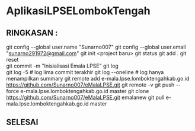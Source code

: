 # AplikasiLPSELombokTengah

## RINGKASAN :

git config --global user.name "Sunarno007" 
git config --global user.email "sunarno291972@gmail.com" 
git init &lt;project baru> 
git status 
git add . 
git reset  
git commit -m "Inisialisasi Emala LPSE" 
git log  
git log -5 # log lima commit terakhir 
git log --oneline # log hanya menampilkan summary 
git remote add e-mala.lpse.lomboktengahkab.go.id https://github.com/Sunarno007/eMalaLPSE.git 
git remote -v 
git push --force e-mala.lpse.lomboktengahkab.go.id master 
git clone https://github.com/Sunarno007/eMalaLPSE.git emalanew 
git pull e-mala.lpse.lomboktengahkab.go.id master  

## SELESAI    
